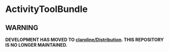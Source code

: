 # ActivityToolBundle

WARNING
-------

**DEVELOPMENT HAS MOVED TO [claroline/Distribution](http://github.com/claroline/Distribution). THIS REPOSITORY IS NO LONGER MAINTAINED.**
